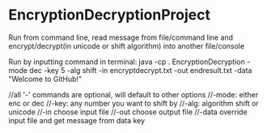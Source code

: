 # EncryptionDecryptionProject
Run from command line, read message from file/command line and encrypt/decrypt(in unicode or shift algorithm) into another file/console 

Run by inputting command in terminal: java -cp . EncryptionDecryption -mode dec -key 5 -alg shift -in encryptdecrypt.txt -out endresult.txt -data "Welcome to GitHub!"

//all '-' commands are optional, will default to other options
//-mode: either enc or dec
//-key: any number you want to shift by
//-alg: algorithm shift or unicode
//-in choose input file
//-out choose output file
//-data override input file and get message from data key
